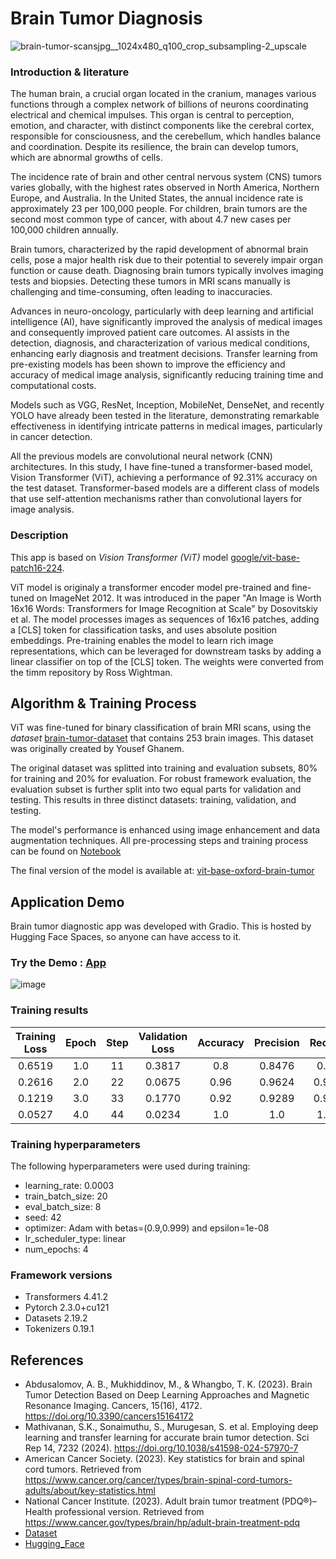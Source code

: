 # Brain Tumor Diagnosis

![brain-tumor-scansjpg__1024x480_q100_crop_subsampling-2_upscale](https://github.com/AMfeta99/Advanced_Computer_Vision/assets/74252797/cf675a49-d0d0-45f1-98eb-37b904dca82b)

### Introduction & literature
The human brain, a crucial organ located in the cranium, manages various functions through a complex network of billions of neurons coordinating electrical and chemical impulses. This organ is central to perception, emotion, and character, with distinct components like the cerebral cortex, responsible for consciousness, and the cerebellum, which handles balance and coordination. Despite its resilience, the brain can develop tumors, which are abnormal growths of cells.

The incidence rate of brain and other central nervous system (CNS) tumors varies globally, with the highest rates observed in North America, Northern Europe, and Australia. In the United States, the annual incidence rate is approximately 23 per 100,000 people. For children, brain tumors are the second most common type of cancer, with about 4.7 new cases per 100,000 children annually.

Brain tumors, characterized by the rapid development of abnormal brain cells, pose a major health risk due to their potential to severely impair organ function or cause death. Diagnosing brain tumors typically involves imaging tests and biopsies. Detecting these tumors in MRI scans manually is challenging and time-consuming, often leading to inaccuracies.

Advances in neuro-oncology, particularly with deep learning and artificial intelligence (AI), have significantly improved the analysis of medical images and consequently improved patient care outcomes. AI assists in the detection, diagnosis, and characterization of various medical conditions, enhancing early diagnosis and treatment decisions. Transfer learning from pre-existing models has been shown to improve the efficiency and accuracy of medical image analysis, significantly reducing training time and computational costs. 

Models such as VGG, ResNet, Inception, MobileNet, DenseNet, and recently YOLO have already been tested in the literature, demonstrating remarkable effectiveness in identifying intricate patterns in medical images, particularly in cancer detection.

All the previous models are convolutional neural network (CNN) architectures. In this study, I have fine-tuned a transformer-based model, Vision Transformer (ViT), achieving a performance of 92.31% accuracy on the test dataset. Transformer-based models are a different class of models that use self-attention mechanisms rather than convolutional layers for image analysis.

### Description
This app is based on *Vision Transformer (ViT)* model [google/vit-base-patch16-224](https://huggingface.co/google/vit-base-patch16-224).

ViT model is originaly a transformer encoder model pre-trained and fine-tuned on ImageNet 2012. It was introduced in the paper "An Image is Worth 16x16 Words: Transformers for Image Recognition at Scale" by Dosovitskiy et al. The model processes images as sequences of 16x16 patches, adding a [CLS] token for classification tasks, and uses absolute position embeddings. Pre-training enables the model to learn rich image representations, which can be leveraged for downstream tasks by adding a linear classifier on top of the [CLS] token. The weights were converted from the timm repository by Ross Wightman.


## Algorithm & Training Process
ViT was fine-tuned for binary classification of brain MRI scans, using the *dataset* [brain-tumor-dataset](https://universe.roboflow.com/roboflow-100/brain-tumor-m2pbp) that contains 253 brain images. This dataset was originally created by Yousef Ghanem.

The original dataset was splitted into training and evaluation subsets, 80% for training and 20% for evaluation. For robust framework evaluation, the evaluation subset is further split into two equal parts for validation and testing. This results in three distinct datasets: training, validation, and testing. 

The model's performance is enhanced using image enhancement and data augmentation techniques. All pre-processing steps and training process can be found on [Notebook](https://github.com/AMfeta99/Advanced_Computer_Vision/blob/main/Computer_Vision_HF/brain_tumor_diagnosis_app_HF/Transfer_learning_image_classification.ipynb)

The final version of the model is available at:
[vit-base-oxford-brain-tumor](https://huggingface.co/AMfeta99/vit-base-oxford-brain-tumor)

## Application Demo
Brain tumor diagnostic app was developed with Gradio. This is hosted by Hugging Face Spaces, so anyone can have access to it.
### Try the Demo : [App](https://huggingface.co/spaces/AMfeta99/brain_tumor_diagnosis)


![image](https://github.com/AMfeta99/Advanced_Computer_Vision/assets/74252797/8bead0a4-e3f7-4db3-819f-30a70c55c8f7)


### Training results

| Training Loss | Epoch | Step | Validation Loss | Accuracy | Precision | Recall | F1     |
|:-------------:|:-----:|:----:|:---------------:|:--------:|:---------:|:------:|:------:|
| 0.6519        | 1.0   | 11   | 0.3817          | 0.8      | 0.8476    | 0.8    | 0.7751 |
| 0.2616        | 2.0   | 22   | 0.0675          | 0.96     | 0.9624    | 0.96   | 0.9594 |
| 0.1219        | 3.0   | 33   | 0.1770          | 0.92     | 0.9289    | 0.92   | 0.9174 |
| 0.0527        | 4.0   | 44   | 0.0234          | 1.0      | 1.0       | 1.0    | 1.0    |

### Training hyperparameters

The following hyperparameters were used during training:
- learning_rate: 0.0003
- train_batch_size: 20
- eval_batch_size: 8
- seed: 42
- optimizer: Adam with betas=(0.9,0.999) and epsilon=1e-08
- lr_scheduler_type: linear
- num_epochs: 4


### Framework versions

- Transformers 4.41.2
- Pytorch 2.3.0+cu121
- Datasets 2.19.2
- Tokenizers 0.19.1

## References
- Abdusalomov, A. B., Mukhiddinov, M., & Whangbo, T. K. (2023). Brain Tumor Detection Based on Deep Learning Approaches and Magnetic Resonance Imaging. Cancers, 15(16), 4172. https://doi.org/10.3390/cancers15164172
- Mathivanan, S.K., Sonaimuthu, S., Murugesan, S. et al. Employing deep learning and transfer learning for accurate brain tumor detection. Sci Rep 14, 7232 (2024). https://doi.org/10.1038/s41598-024-57970-7
- American Cancer Society. (2023). Key statistics for brain and spinal cord tumors. Retrieved from https://www.cancer.org/cancer/types/brain-spinal-cord-tumors-adults/about/key-statistics.html
- National Cancer Institute. (2023). Adult brain tumor treatment (PDQ®)–Health professional version. Retrieved from https://www.cancer.gov/types/brain/hp/adult-brain-treatment-pdq
- [Dataset](https://universe.roboflow.com/roboflow-100/brain-tumor-m2pbp)
- [Hugging_Face](https://huggingface.co/learn/computer-vision-course/unit0/welcome/welcome)
